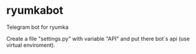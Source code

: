 # ryumkabot
Telegram bot for ryumka

Create a file "settings.py" with variable "API" and put there bot`s api (use virtual enviroment).
